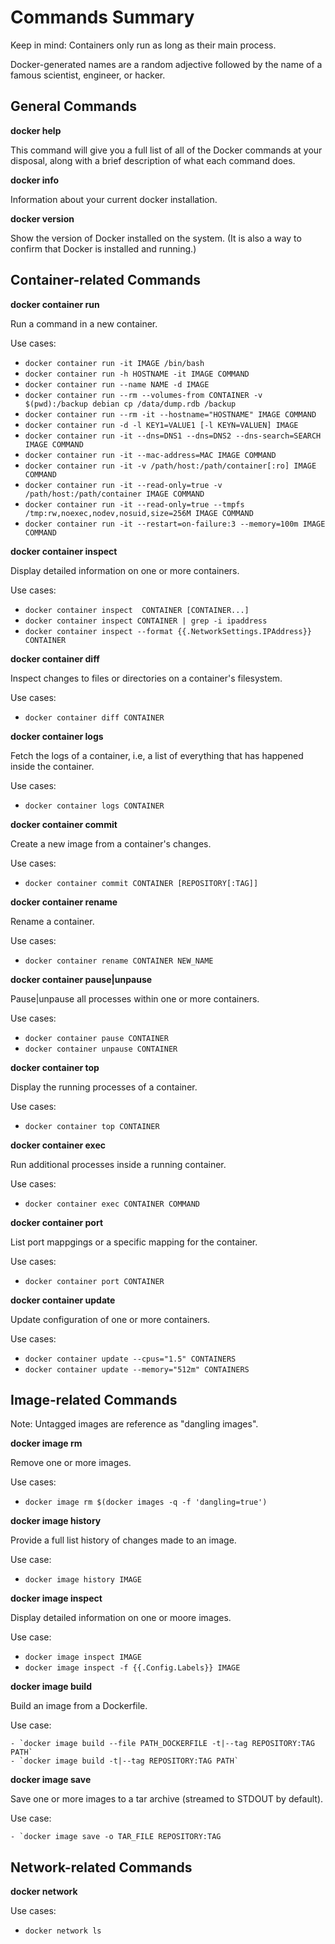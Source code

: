 # Commands Summary

Keep in mind: Containers only run as long as their main process.

Docker-generated names are a random adjective followed by the name of a famous
scientist, engineer, or hacker.


##  General Commands

__docker help__

This command will give you a full list of all of the Docker commands at your
disposal, along with a brief description of what each command does.

__docker info__

Information about your current docker installation.

__docker version__

Show the version of Docker installed on the system. \(It is also a way to
confirm that Docker is installed and running.\)


## Container-related Commands

__docker container run__

Run a command in a new container.

Use cases:

  - `docker container run -it IMAGE /bin/bash`
  - `docker container run -h HOSTNAME -it IMAGE COMMAND`
  - `docker container run --name NAME -d IMAGE`
  - `docker container run --rm --volumes-from CONTAINER -v $(pwd):/backup debian cp
/data/dump.rdb /backup`
  - `docker container run --rm -it --hostname="HOSTNAME" IMAGE COMMAND`
  - `docker container run -d -l KEY1=VALUE1 [-l KEYN=VALUEN] IMAGE`
  - `docker container run -it --dns=DNS1 --dns=DNS2 --dns-search=SEARCH IMAGE COMMAND`
  - `docker container run -it --mac-address=MAC IMAGE COMMAND`
  - `docker container run -it -v /path/host:/path/container[:ro] IMAGE COMMAND`
  - `docker container run -it --read-only=true -v /path/host:/path/container IMAGE
COMMAND`
  - `docker container run -it --read-only=true --tmpfs
/tmp:rw,noexec,nodev,nosuid,size=256M IMAGE COMMAND`
  - `docker container run -it --restart=on-failure:3 --memory=100m IMAGE
COMMAND`

__docker container inspect__

Display detailed information on one or more containers.

Use cases:

  - `docker container inspect  CONTAINER [CONTAINER...]`
  - `docker container inspect CONTAINER | grep -i ipaddress`
  - `docker container inspect --format {{.NetworkSettings.IPAddress}} CONTAINER`

__docker container diff__

Inspect changes to files or directories on a container's filesystem.

Use cases:

  - `docker container diff CONTAINER`

__docker container logs__

Fetch the logs of a container, i.e, a list of everything that has happened
inside the container.

Use cases:

  - `docker container logs CONTAINER`

__docker container commit__

Create a new image from a container's changes.

Use cases:

  - `docker container commit CONTAINER [REPOSITORY[:TAG]]`

__docker container rename__

Rename a container.

Use cases:

  - `docker container rename CONTAINER NEW_NAME`

__docker container pause|unpause__

Pause|unpause all processes within one or more containers.

Use cases:

  - `docker container pause CONTAINER`
  - `docker container unpause CONTAINER`

__docker container top__

Display the running processes of a container.

Use cases:

  - `docker container top CONTAINER`

__docker container exec__

Run additional processes inside a running container.

Use cases:

  - `docker container exec CONTAINER COMMAND`

__docker container port__

List port mappgings or a specific mapping for the container.

Use cases:

  - `docker container port CONTAINER`

__docker container update__

Update configuration of one or more containers.

Use cases:

  - `docker container update --cpus="1.5" CONTAINERS`
  - `docker container update --memory="512m" CONTAINERS`


## Image-related Commands

Note: Untagged images are reference as "dangling images".

__docker image rm__

Remove one or more images.

Use cases:

  - `docker image rm $(docker images -q -f 'dangling=true')`

__docker image history__

Provide a full list history of changes made to an image.

Use case:

  - `docker image history IMAGE`

__docker image inspect__

Display detailed information on one or moore images.

Use case:

  - `docker image inspect IMAGE`
  - `docker image inspect -f {{.Config.Labels}} IMAGE`

__docker image build__

Build an image from a Dockerfile.

Use case:

    - `docker image build --file PATH_DOCKERFILE -t|--tag REPOSITORY:TAG PATH`
    - `docker image build -t|--tag REPOSITORY:TAG PATH`

__docker image save__

Save one or more images to a tar archive \(streamed to STDOUT by default\).

Use case:

    - `docker image save -o TAR_FILE REPOSITORY:TAG


## Network-related Commands

__docker network__

Use cases:

  - `docker network ls`

